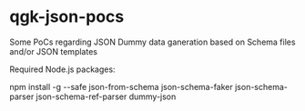
# qgk-json-pocs
Some PoCs regarding JSON Dummy data ganeration based on Schema files and/or JSON templates

Required Node.js packages: 

npm install -g --safe json-from-schema json-schema-faker json-schema-parser json-schema-ref-parser dummy-json
